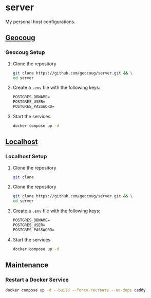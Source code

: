 # server

My personal host configurations.

## [Geocoug](./geocoug)

### Geocoug Setup

1. Clone the repository

    ```sh
    git clone https://github.com/geocoug/server.git && \
    cd server
    ```

2. Create a `.env` file with the following keys:

    ```txt
    POSTGRES_DBNAME=
    POSTGRES_USER=
    POSTGRES_PASSWORD=
    ```

3. Start the services

    ```sh
    docker compose up -d
    ```

## [Localhost](./localhost)

### Localhost Setup

1. Clone the repository

    ```sh
    git clone

2. Clone the repository

    ```sh
    git clone https://github.com/geocoug/server.git && \
    cd server
    ```

3. Create a `.env` file with the following keys:

    ```txt
    POSTGRES_DBNAME=
    POSTGRES_USER=
    POSTGRES_PASSWORD=
    ```

4. Start the services

    ```sh
    docker compose up -d
    ```

## Maintenance

### Restart a Docker Service

```sh
docker compose up -d --build --force-recreate --no-deps caddy
```
